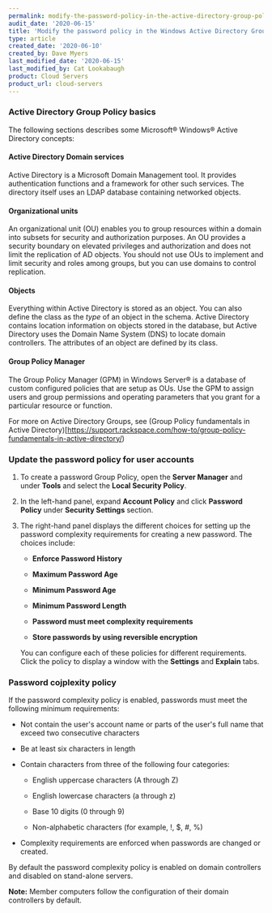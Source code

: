 ```yaml
---
permalink: modify-the-password-policy-in-the-active-directory-group-policy-manager/
audit_date: '2020-06-15'
title: 'Modify the password policy in the Windows Active Directory Group Policy Manager'
type: article
created_date: '2020-06-10'
created_by: Dave Myers
last_modified_date: '2020-06-15'
last_modified_by: Cat Lookabaugh
product: Cloud Servers
product_url: cloud-servers
---
```


### Active Directory Group Policy basics

The following sections describes some Microsoft&reg; Windows&reg; Active Directory concepts:

#### Active Directory Domain services

Active Directory is a Microsoft Domain Management tool. It provides authentication functions and a
framework for other such services. The directory itself uses an LDAP database containing networked
objects.

#### Organizational units

An organizational unit (OU) enables you to group resources within a domain into subsets for security
and authorization purposes. An OU provides a security boundary on elevated privileges and authorization
and does not limit the replication of AD objects. You should not use OUs to implement and limit security
and roles among groups, but you can use domains to control replication.

#### Objects

Everything within Active Directory is stored as an object. You can also define the class as the *type*
of an object in the schema. Active Directory contains location information on objects stored in the
database, but Active Directory uses the Domain Name System (DNS) to locate domain controllers. The
attributes of an object are defined by its class.

#### Group Policy Manager

The Group Policy Manager (GPM) in Windows Server&reg; is a database of custom configured policies that
are setup as OUs. Use the GPM to assign users and group permissions and operating parameters that you 
grant for a particular resource or function. 

For more on Active Directory Groups, see
(Group Policy fundamentals in Active Directory)[https://support.rackspace.com/how-to/group-policy-fundamentals-in-active-directory/)

###  Update the password policy for user accounts

1. To create a password Group Policy, open the **Server Manager** and under **Tools** and select the
   **Local Security Policy**.

2. In the left-hand panel, expand **Account Policy** and click **Password Policy** under **Security Settings** section.

3. The right-hand panel displays the different choices for setting up the password complexity requirements
   for creating a new password. The choices include:

     - **Enforce Password History**
     
     - **Maximum Password Age**
     
     - **Minimum Password Age**

     - **Minimum Password Length**

     - **Password must meet complexity requirements**

     - **Store passwords by using reversible encryption**

   You can configure each of these policies for different requirements. Click the policy to display
   a window with the **Settings** and **Explain** tabs. 

### Password cojplexity policy

If the password complexity policy is enabled, passwords must meet the following minimum requirements:

- Not contain the user's account name or parts of the user's full name that exceed two consecutive characters

- Be at least six characters in length

- Contain characters from three of the following four categories:
     
     - English uppercase characters (A through Z)
     
     - English lowercase characters (a through z)
     
     - Base 10 digits (0 through 9)
     
     - Non-alphabetic characters (for example, !, $, #, %)

- Complexity requirements are enforced when passwords are changed or created.

By default the password complexity policy is enabled on domain controllers and disabled on stand-alone servers.

**Note:** Member computers follow the configuration of their domain controllers by default.
